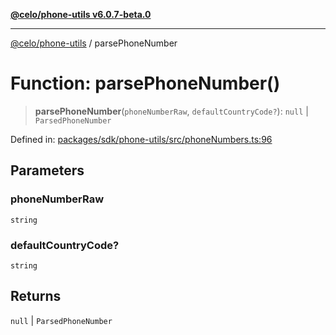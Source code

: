 [**@celo/phone-utils v6.0.7-beta.0**](../README.md)

***

[@celo/phone-utils](../globals.md) / parsePhoneNumber

# Function: parsePhoneNumber()

> **parsePhoneNumber**(`phoneNumberRaw`, `defaultCountryCode?`): `null` \| `ParsedPhoneNumber`

Defined in: [packages/sdk/phone-utils/src/phoneNumbers.ts:96](https://github.com/celo-org/developer-tooling/blob/master/packages/sdk/phone-utils/src/phoneNumbers.ts#L96)

## Parameters

### phoneNumberRaw

`string`

### defaultCountryCode?

`string`

## Returns

`null` \| `ParsedPhoneNumber`
